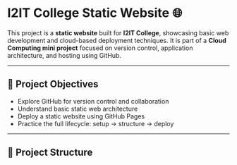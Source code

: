 # I2IT College Static Website 🌐

This project is a **static website** built for **I2IT College**, showcasing basic web development and cloud-based deployment techniques. It is part of a **Cloud Computing mini project** focused on version control, application architecture, and hosting using GitHub.

---

## 🚀 Project Objectives

- Explore GitHub for version control and collaboration
- Understand basic static web architecture
- Deploy a static website using GitHub Pages
- Practice the full lifecycle: setup → structure → deploy

---

## 📁 Project Structure

